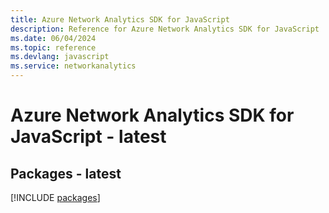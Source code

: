 ```yaml
---
title: Azure Network Analytics SDK for JavaScript
description: Reference for Azure Network Analytics SDK for JavaScript
ms.date: 06/04/2024
ms.topic: reference
ms.devlang: javascript
ms.service: networkanalytics
---
```

# Azure Network Analytics SDK for JavaScript - latest
## Packages - latest
[!INCLUDE [packages](network-analytics-index.md)]
